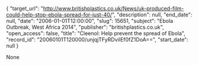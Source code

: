 {
  "target_url": "http://www.britishplastics.co.uk/News/uk-produced-film-could-help-stop-ebola-spread-for-just-40/", 
  "description": null, 
  "end_date": null, 
  "date": "2006-01-01T12:00:00", 
  "slug": 15651, 
  "subject": "Ebola Outbreak, West Africa 2014", 
  "publisher": "britishplastics.co.uk", 
  "open_access": false, 
  "title": "Cleenol: Help prevent the spread of Ebola", 
  "record_id": "20060101T120000/unjqjTFyRDviIEf0fZ1DoA==", 
  "start_date": null
}

None